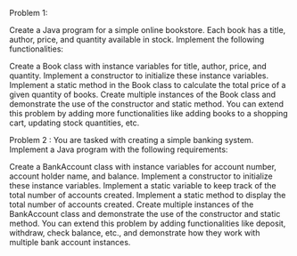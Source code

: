 Problem 1: 

Create a Java program for a simple online bookstore. Each book has a title, author, price, and quantity available in stock. Implement the following functionalities:

Create a Book class with instance variables for title, author, price, and quantity.
Implement a constructor to initialize these instance variables.
Implement a static method in the Book class to calculate the total price of a given quantity of books.
Create multiple instances of the Book class and demonstrate the use of the constructor and static method.
You can extend this problem by adding more functionalities like adding books to a shopping cart, updating stock quantities, etc.


Problem 2 :
You are tasked with creating a simple banking system. Implement a Java program with the following requirements:

Create a BankAccount class with instance variables for account number, account holder name, and balance.
Implement a constructor to initialize these instance variables.
Implement a static variable to keep track of the total number of accounts created.
Implement a static method to display the total number of accounts created.
Create multiple instances of the BankAccount class and demonstrate the use of the constructor and static method.
You can extend this problem by adding functionalities like deposit, withdraw, check balance, etc., and demonstrate how they work with multiple bank account instances.